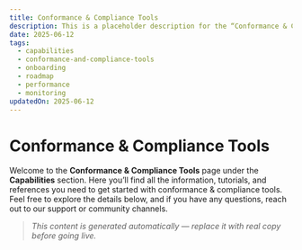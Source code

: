 ```yaml
---
title: Conformance & Compliance Tools
description: This is a placeholder description for the “Conformance & Compliance Tools” page, giving readers a quick overview of what they can expect to find here.
date: 2025-06-12
tags:
  - capabilities
  - conformance-and-compliance-tools
  - onboarding
  - roadmap
  - performance
  - monitoring
updatedOn: 2025-06-12
---
```

# Conformance & Compliance Tools

Welcome to the **Conformance & Compliance Tools** page under the **Capabilities** section. Here you’ll find all the information, tutorials, and references you need to get started with conformance & compliance tools. Feel free to explore the details below, and if you have any questions, reach out to our support or community channels.

> _This content is generated automatically — replace it with real copy before going live._ 
